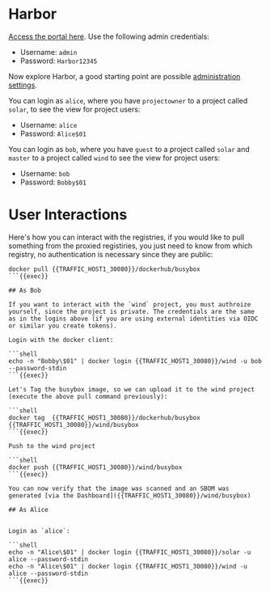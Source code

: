 # Harbor

[Access the portal here]({{TRAFFIC_HOST1_30080}}). Use the following admin credentials:

- Username: `admin`
- Password: `Harbor12345`

Now explore Harbor, a good starting point are possible [administration settings](https://goharbor.io/docs/1.10/administration/).

You can login as `alice`, where you have `projectowner` to a project called `solar`, to see the view for project users:

- Username: `alice`
- Password: `Alice$01`

You can login as `bob`, where you have `guest` to a project called `solar` and `master` to a project called `wind` to see the view for project users:

- Username: `bob`
- Password: `Bobby$01`


# User Interactions

Here's how you can interact with the registries, if you would like to pull something from the proxied registiries, you just need to know from which registry, no authentication is necessary since they are public:

```shell
docker pull {{TRAFFIC_HOST1_30080}}/dockerhub/busybox
```{{exec}}

## As Bob

If you want to interact with the `wind` project, you must authroize yourself, since the project is private. The credentials are the same as in the logins above (if you are using external identities via OIDC or similar you create tokens).

Login with the docker client:

```shell
echo -n "Bobby\$01" | docker login {{TRAFFIC_HOST1_30080}}/wind -u bob --password-stdin
```{{exec}}

Let's Tag the busybox image, so we can upload it to the wind project (execute the above pull command previously):

```shell
docker tag  {{TRAFFIC_HOST1_30080}}/dockerhub/busybox {{TRAFFIC_HOST1_30080}}/wind/busybox
```{{exec}}

Push to the wind project

```shell
docker push {{TRAFFIC_HOST1_30080}}/wind/busybox
```{{exec}}

You can now verify that the image was scanned and an SBOM was generated [via the Dashboard]({{TRAFFIC_HOST1_30080}}/wind/busybox)

## As Alice


Login as `alice`:

```shell
echo -n "Alice\$01" | docker login {{TRAFFIC_HOST1_30080}}/solar -u alice --password-stdin
echo -n "Alice\$01" | docker login {{TRAFFIC_HOST1_30080}}/wind -u alice --password-stdin
```{{exec}}

